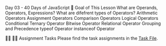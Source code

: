 Day 03 - 40 Days of JavaScript
🎯 Goal of This Lesson
What are Operands, Operators, Expressions?
What are difefrent types of Operators?
Arithmetic Operators
Assignment Operators
Comparison Operators
Logical Operators
Conditional Ternary Operator
Bitwise Operator
Relational Operator
Grouping and Precedence
typeof Operator
instanceof Operator

👩‍💻 🧑‍💻 Assignment Tasks
Please find the task assignments in the <a href="task.md">Task File</a>.